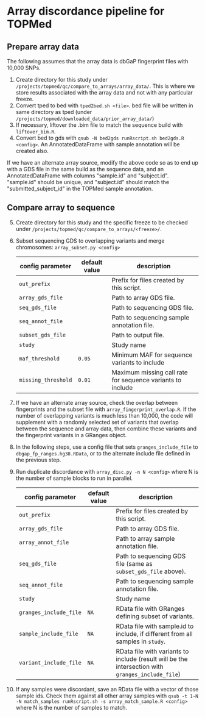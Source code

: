 # Array discordance pipeline for TOPMed

## Prepare array data

The following assumes that the array data is dbGaP fingerprint files with 10,000 SNPs.

1. Create directory for this study under `/projects/topmed/qc/compare_to_arrays/array_data/`. This is where we store results associated with the array data and not with any particular freeze. 
2. Convert tped to bed with `tped2bed.sh <file>`. bed file will be written in same directory as tped (under `/projects/topmed/downloaded_data/prior_array_data/`)
3. If necessary, liftover the .bim file to match the sequence build with `liftover_bim.R`.
4. Convert bed to gds with `qsub -N bed2gds runRscript.sh bed2gds.R <config>`. An AnnotatedDataFrame with sample annotation will be created also.

If we have an alternate array source, modify the above code so as to end up with a GDS file in the same build as the sequence data, and an AnnotatedDataFrame with columns "sample.id" and "subject.id". "sample.id" should be unique, and "subject.id" should match the "submitted_subject_id" in the TOPMed sample annotation.

## Compare array to sequence

5. Create directory for this study and the specific freeze to be checked under `/projects/topmed/qc/compare_to_arrays/<freeze>/`.
6. Subset sequencing GDS to overlapping variants and merge chromosomes: `array_subset.py <config>`

    config parameter | default value | description
    --- | --- | ---
    `out_prefix` | | Prefix for files created by this script.
    `array_gds_file` | | Path to array GDS file. 
    `seq_gds_file` | | Path to sequencing GDS file. 
	`seq_annot_file` | | Path to sequencing sample annotation file.
    `subset_gds_file` | | Path to output file.
    `study` | | Study name 
    `maf_threshold` | `0.05` | Minimum MAF for sequence variants to include
    `missing_threshold` | `0.01` | Maximum missing call rate for sequence variants to include

7. If we have an alternate array source, check the overlap between fingerprints and the subset file with `array_fingerprint_overlap.R`. If the number of overlapping variants is much less than 10,000, the code will supplement with a randomly selected set of variants that overlap between the sequence and array data, then combine these variants and the fingerprint variants in a GRanges object.
8. In the following steps, use a config file that sets `granges_include_file` to `dbgap_fp_ranges.hg38.RData`, or to the alternate include file defined in the previous step.
9. Run duplicate discordance with `array_disc.py -n N <config>` where N is the number of sample blocks to run in parallel.

    config parameter | default value | description
    --- | --- | ---
    `out_prefix` | | Prefix for files created by this script.
    `array_gds_file` | | Path to array GDS file.
	`array_annot_file` | | Path to array sample annotation file.
    `seq_gds_file` | | Path to sequencing GDS file (same as `subset_gds_file` above).
	`seq_annot_file` | | Path to sequencing sample annotation file.
    `study` | | Study name
	`granges_include_file` | `NA` | RData file with GRanges defining subset of variants.
	`sample_include_file` | `NA` | RData file with sample.id to include, if different from all samples in `study`.
	`variant_include_file` | `NA` | RData file with variants to include (result will be the intersection with `granges_include_file`)

10. If any samples were discordant, save an RData file with a vector of those sample ids. Check them against all other array samples with `qsub -t 1-N -N match_samples runRscript.sh -s array_match_sample.R <config>` where N is the number of samples to match.
